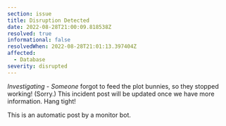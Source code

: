 ```yaml
---
section: issue
title: Disruption Detected
date: 2022-08-28T21:00:09.818538Z
resolved: true
informational: false
resolvedWhen: 2022-08-28T21:01:13.397404Z
affected:
  - Database
severity: disrupted
---
```

*Investigating* - _Someone_ forgot to feed the plot bunnies, so they stopped working! (Sorry.) This incident post will be updated once we have more information. Hang tight!

This is an automatic post by a monitor bot.
        